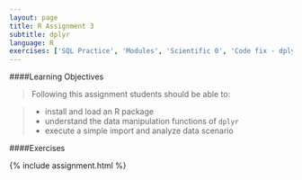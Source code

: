 ```yaml
---
layout: page
title: R Assignment 3
subtitle: dplyr
language: R
exercises: ['SQL Practice', 'Modules', 'Scientific 0', 'Code fix - dplyr', 'Dplyr Using Databases']
---
```


####Learning Objectives

> Following this assignment students should be able to:

> - install and load an R package
> - understand the data manipulation functions of `dplyr`
> - execute a simple import and analyze data scenario

####Exercises

{% include assignment.html %}
